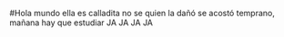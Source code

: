 #Hola mundo
ella es calladita
no se quien la dañó 
se acostó temprano, mañana hay que estudiar
JA JA JA JA
